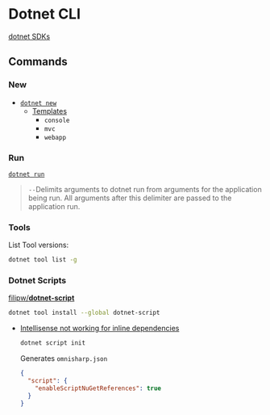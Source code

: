 # Dotnet CLI

[dotnet SDKs](https://dotnet.microsoft.com/download/visual-studio-sdks)

## Commands

### New

* [`dotnet new`](https://docs.microsoft.com/en-us/dotnet/core/tools/dotnet-new)
  * [Templates](https://docs.microsoft.com/en-us/dotnet/core/tools/dotnet-new#arguments)
    * `console`
    * `mvc`
    * `webapp`

### Run

[`dotnet run`](https://docs.microsoft.com/en-us/dotnet/core/tools/dotnet-run)

> `--`Delimits arguments to dotnet run from arguments for the application being run. All arguments after this delimiter are passed to the application run.


### Tools

List Tool versions:

```bash
dotnet tool list -g
```

### Dotnet Scripts

[filipw/**dotnet-script**](https://github.com/filipw/dotnet-script)

```bash
dotnet tool install --global dotnet-script
```


* [Intellisense not working for inline dependencies](https://github.com/filipw/dotnet-script/issues/230)


  ```bash
  dotnet script init
  ```

  Generates `omnisharp.json`

  ```json
  {
    "script": {
      "enableScriptNuGetReferences": true
    }
  }
  ```

